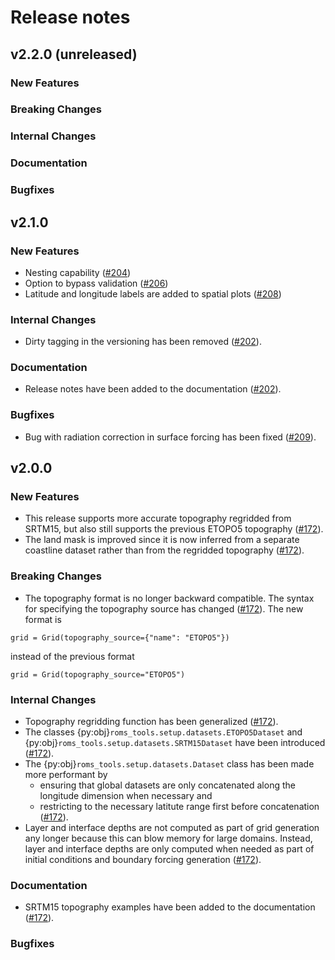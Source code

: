 # Release notes

## v2.2.0 (unreleased)

### New Features

### Breaking Changes

### Internal Changes

### Documentation

### Bugfixes

## v2.1.0

### New Features

* Nesting capability ([#204](https://github.com/CWorthy-ocean/roms-tools/pull/204))
* Option to bypass validation ([#206](https://github.com/CWorthy-ocean/roms-tools/pull/206))
* Latitude and longitude labels are added to spatial plots ([#208](https://github.com/CWorthy-ocean/roms-tools/pull/208))

### Internal Changes

* Dirty tagging in the versioning has been removed ([#202](https://github.com/CWorthy-ocean/roms-tools/pull/202)).

### Documentation

* Release notes have been added to the documentation ([#202](https://github.com/CWorthy-ocean/roms-tools/pull/202)).

### Bugfixes

* Bug with radiation correction in surface forcing has been fixed ([#209](https://github.com/CWorthy-ocean/roms-tools/pull/209)).

## v2.0.0

### New Features

* This release supports more accurate topography regridded from SRTM15, but also still supports the previous ETOPO5 topography ([#172](https://github.com/CWorthy-ocean/roms-tools/pull/172)).
* The land mask is improved since it is now inferred from a separate coastline dataset rather than from the regridded topography ([#172](https://github.com/CWorthy-ocean/roms-tools/pull/172)).

### Breaking Changes

* The topography format is no longer backward compatible. The syntax for specifying the topography source has changed ([#172](https://github.com/CWorthy-ocean/roms-tools/pull/172)). The new format is
```
grid = Grid(topography_source={"name": "ETOPO5"})
```
instead of the  previous format
```
grid = Grid(topography_source="ETOPO5")
```

### Internal Changes

* Topography regridding function has been generalized ([#172](https://github.com/CWorthy-ocean/roms-tools/pull/172)).
* The classes {py:obj}`roms_tools.setup.datasets.ETOPO5Dataset` and {py:obj}`roms_tools.setup.datasets.SRTM15Dataset` have been introduced ([#172](https://github.com/CWorthy-ocean/roms-tools/pull/172)).
* The {py:obj}`roms_tools.setup.datasets.Dataset` class has been made more performant by
    - ensuring that global datasets are only concatenated along the longitude dimension when necessary and
    - restricting to the necessary latitute range first before concatenation ([#172](https://github.com/CWorthy-ocean/roms-tools/pull/172)).
* Layer and interface depths are not computed as part of grid generation any longer because this can blow memory for large domains. Instead, layer and interface depths are only computed when needed as part of initial conditions and boundary forcing generation ([#172](https://github.com/CWorthy-ocean/roms-tools/pull/172)).

### Documentation

* SRTM15 topography examples have been added to the documentation ([#172](https://github.com/CWorthy-ocean/roms-tools/pull/172)).

### Bugfixes
